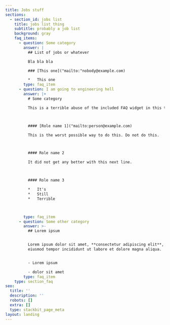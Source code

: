 ```yaml
---
title: Jobs stuff
sections:
  - section_id: jobs list
    title: jobs list thing
    subtitle: probably a job list
    background: gray
    faq_items:
      - question: Some category
        answer: |
          ## List of jobs or whatever

          Bla bla bla

          ### [This one]("mailto:"nobody@example.com)

          *   This one 
        type: faq_item
      - question: I am going to engineering hell
        answer: |+
          # Some category

          This is a terrible abuse of the included FAQ widget in this theme. 



          #### [Role name 1]("mailto:person@example.com)

          This is the worst possible way to do this. Do not do this. 



          #### Role name 2

          It did not get any better with this next line. 



          #### Role name 3 

          *   It's
          *   Still
          *   Terrible



        type: faq_item
      - question: Some other category
        answer: >-
          ## Lorem ipsum


          Lorem ipsum dolor sit amet, **consectetur adipiscing elit**, sed do
          eiusmod tempor incididunt ut labore et dolore magna aliqua.


          - Lorem ipsum

          - dolor sit amet
        type: faq_item
    type: section_faq
seo:
  title: ''
  description: ''
  robots: []
  extra: []
  type: stackbit_page_meta
layout: landing
---
```


